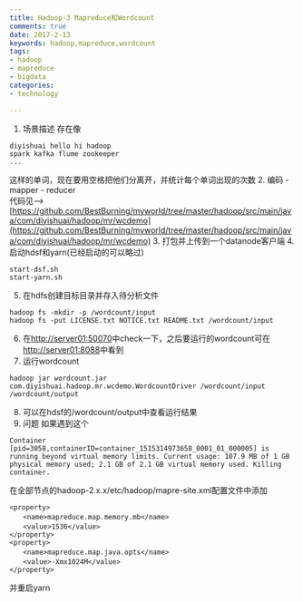 ```yaml
---
title: Hadoop-3 Mapreduce和Wordcount
comments: true
date: 2017-2-13
keywords: hadoop,mapreduce,wordcount
tags:
- hadoop
- mapreduce
- bigdata
categories:
- technology

---
```

1. 场景描述
存在像
```
diyishuai hello hi hadoop
spark kafka flume zookeeper
...
```
这样的单词，现在要用空格把他们分离开，并统计每个单词出现的次数
2. 编码
    - mapper
    - reducer  
代码见-->[https://github.com/BestBurning/myworld/tree/master/hadoop/src/main/java/com/diyishuai/hadoop/mr/wcdemo](https://github.com/BestBurning/myworld/tree/master/hadoop/src/main/java/com/diyishuai/hadoop/mr/wcdemo)
3. 打包并上传到一个datanode客户端
4. 启动hdsf和yarn(已经启动的可以略过)
```
start-dsf.sh
start-yarn.sh
```
5. 在hdfs创建目标目录并存入待分析文件
```
hadoop fs -mkdir -p /wordcount/input
hadoop fs -put LICENSE.txt NOTICE.txt README.txt /wordcount/input
```
6. 在[http://server01:50070](http://server01:50070)中check一下，之后要运行的wordcount可在[http://server01:8088](http://server01:8088)中看到
7. 运行wordcount
```
hadoop jar wordcount.jar com.diyishuai.hadoop.mr.wcdemo.WordcountDriver /wordcount/input /wordcount/output
```
8. 可以在hdsf的/wordcount/output中查看运行结果
9. 问题
如果遇到这个
```
Container [pid=3058,containerID=container_1515314973658_0001_01_000005] is running beyond virtual memory limits. Current usage: 107.9 MB of 1 GB physical memory used; 2.1 GB of 2.1 GB virtual memory used. Killing container.
```
在全部节点的hadoop-2.x.x/etc/hadoop/mapre-site.xml配置文件中添加
```
<property>
　　<name>mapreduce.map.memory.mb</name>
　　<value>1536</value>
</property>
<property>
　　<name>mapreduce.map.java.opts</name>
　　<value>-Xmx1024M</value>
</property>

```
并重启yarn
